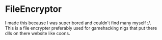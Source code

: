 # FileEncryptor
I made this because I was super bored and couldn't find many myself :/. This is a file encrypter preferably used for gamehacking nigs that put there dlls on there website like coons. 
